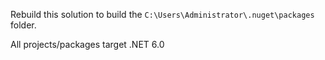 Rebuild this solution to build the `C:\Users\Administrator\.nuget\packages` folder.

All projects/packages target .NET 6.0